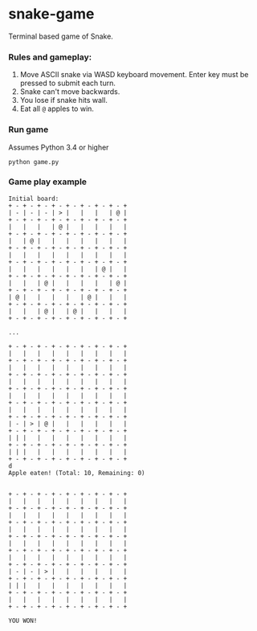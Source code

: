 # snake-game
Terminal based game of Snake.

### Rules and gameplay:

1. Move ASCII snake via WASD keyboard movement. Enter key must be pressed to submit each turn.
2. Snake can't move backwards.
3. You lose if snake hits wall.
4. Eat all `@` apples to win.

### Run game
Assumes Python 3.4 or higher
```
python game.py
```

### Game play example
```
Initial board:
+ - + - + - + - + - + - + - + - +
| - | - | - | > |   |   |   | @ |
+ - + - + - + - + - + - + - + - +
|   |   |   | @ |   |   |   |   |
+ - + - + - + - + - + - + - + - +
|   | @ |   |   |   |   |   |   |
+ - + - + - + - + - + - + - + - +
|   |   |   |   |   |   |   |   |
+ - + - + - + - + - + - + - + - +
|   |   |   |   |   |   | @ |   |
+ - + - + - + - + - + - + - + - +
|   |   | @ |   |   |   |   | @ |
+ - + - + - + - + - + - + - + - +
| @ |   |   |   |   | @ |   |   |
+ - + - + - + - + - + - + - + - +
|   |   | @ |   | @ |   |   |   |
+ - + - + - + - + - + - + - + - +

...

+ - + - + - + - + - + - + - + - +
|   |   |   |   |   |   |   |   |
+ - + - + - + - + - + - + - + - +
|   |   |   |   |   |   |   |   |
+ - + - + - + - + - + - + - + - +
|   |   |   |   |   |   |   |   |
+ - + - + - + - + - + - + - + - +
|   |   |   |   |   |   |   |   |
+ - + - + - + - + - + - + - + - +
|   |   |   |   |   |   |   |   |
+ - + - + - + - + - + - + - + - +
| - | > | @ |   |   |   |   |   |
+ - + - + - + - + - + - + - + - +
| | |   |   |   |   |   |   |   |
+ - + - + - + - + - + - + - + - +
| | |   |   |   |   |   |   |   |
+ - + - + - + - + - + - + - + - +
d
Apple eaten! (Total: 10, Remaining: 0)


+ - + - + - + - + - + - + - + - +
|   |   |   |   |   |   |   |   |
+ - + - + - + - + - + - + - + - +
|   |   |   |   |   |   |   |   |
+ - + - + - + - + - + - + - + - +
|   |   |   |   |   |   |   |   |
+ - + - + - + - + - + - + - + - +
|   |   |   |   |   |   |   |   |
+ - + - + - + - + - + - + - + - +
|   |   |   |   |   |   |   |   |
+ - + - + - + - + - + - + - + - +
| - | - | > |   |   |   |   |   |
+ - + - + - + - + - + - + - + - +
| | |   |   |   |   |   |   |   |
+ - + - + - + - + - + - + - + - +
|   |   |   |   |   |   |   |   |
+ - + - + - + - + - + - + - + - +

YOU WON!
```
